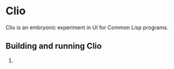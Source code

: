 # Clio

Clio is an embryonic experiment in UI for Common Lisp programs.



## Building and running Clio

1. 
